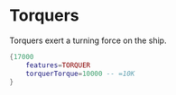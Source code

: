 # Torquers
Torquers exert a turning force on the ship.

```lua
{17000
    features=TORQUER
    torquerTorque=10000 -- =10K
}
```